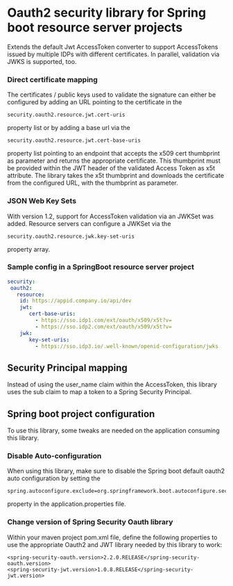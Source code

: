 # Oauth2 security library for Spring boot resource server projects

Extends the default Jwt AccessToken converter to support AccessTokens issued by multiple IDPs with different certificates.
In parallel, validation via JWKS is supported, too.   

### Direct certificate mapping
The certificates / public keys used to validate the signature can either be configured by adding an URL pointing to the certificate in the 

    security.oauth2.resource.jwt.cert-uris 

property list or by adding a base url via the 

    security.oauth2.resource.jwt.cert-base-uris 
    
property list pointing to an endpoint that accepts the x509 cert thumbprint as parameter and returns the appropriate certificate. 
This thumbprint must be provided within the JWT header of the validated Access Token as x5t attribute. The library takes the x5t thumbprint
 and downloads the certificate from the configured URL, with the thumbprint as parameter. 

### JSON Web Key Sets
With version 1.2, support for AccessToken validation via an JWKSet was added.
Resource servers can configure a JWKSet via the 

    security.oauth2.resource.jwk.key-set-uris 

property array.

### Sample config in a SpringBoot resource server project
```yaml
security:
 oauth2:
   resource:
    id: https://appid.company.io/api/dev
    jwt:
       cert-base-uris:
         - https://sso.idp1.com/ext/oauth/x509/x5t?v=
         - https://sso.idp2.com/ext/oauth/x509/x5t?v=
    jwk:
       key-set-uris:
         - https://sso.idp3.io/.well-known/openid-configuration/jwks
```
## Security Principal mapping
Instead of using the user_name claim within the AccessToken, this library uses the sub claim to map a token to a Spring Security Principal.

## Spring boot project configuration
To use this library, some tweaks are needed on the application consuming this library.
### Disable Auto-configuration
When using this library, make sure to disable the Spring boot default oauth2 auto configuration by setting the 

    spring.autoconfigure.exclude=org.springframework.boot.autoconfigure.security.oauth2.OAuth2AutoConfiguration 
   
property in the application.properties file.
### Change version of Spring Security Oauth library
Within your maven project pom.xml file, define the following properties to use the appropriate Oauth2 and JWT library needed by this library to work:
 
    <spring-security-oauth.version>2.2.0.RELEASE</spring-security-oauth.version>
    <spring-security-jwt.version>1.0.8.RELEASE</spring-security-jwt.version>



